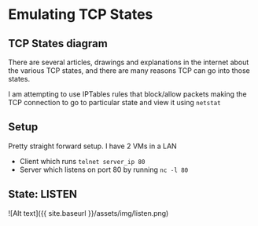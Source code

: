 
# Emulating TCP States

## TCP States diagram

  There are several articles, drawings and explanations in the internet about the various TCP states, and there are many reasons TCP can go into those states.

  I am attempting to use IPTables rules that block/allow packets making the TCP connection to go to particular state and view it using `netstat`

## Setup  
  Pretty straight forward setup. I have 2 VMs in a LAN
  * Client which runs `telnet server_ip 80`
  * Server which listens on port 80 by running `nc -l 80`

## State: LISTEN
  ![Alt text]({{ site.baseurl }}/assets/img/listen.png)
